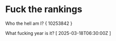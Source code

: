 # Fuck the rankings

Who the hell am I?
{ 10253842 }

What fucking year is it?
[ 2025-03-18T06:30:00Z ]
